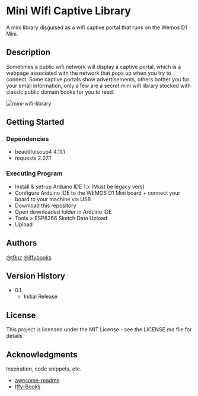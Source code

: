# Mini Wifi Captive Library

A mini library disguised as a wifi captive portal that runs on the Wemos D1 Mini.

## Description

Sometimes a public wifi network will display a captive portal, which is a webpage associated with the
network that pops up when you try to connect. Some captive portals show advertisements, others bother
you for your email information, only a few are a secret mini wifi library stocked with classic public 
domain books for you to read. 

![mini-wifi-library](https://github.com/t9nz/mini-wifi-library/blob/main/mini-wifi-library.jpeg") 

## Getting Started

### Dependencies

* beautifulsoup4 4.11.1
* requests 2.27.1

### Executing Program

* Install & set-up Arduino IDE 1.x (Must be legacy vers) 
* Configure Arduino IDE to the WEMOS D1 Mini board + connect your board to your machine via USB
* Download this repository 
* Open downloaded folder in Arduino IDE
* Tools > ESP8266 Sketch Data Upload
* Upload 

## Authors

[@t9nz](https://github.com/t9nz)
[@iffybooks](https://iffybooks.net/)

## Version History

* 0.1
    * Initial Release

## License

This project is licensed under the MIT License - see the LICENSE.md file for details

## Acknowledgments

Inspiration, code snippets, etc.
* [awesome-readme](https://github.com/matiassingers/awesome-readme)
* [Iffy-Books](https://iffybooks.net)